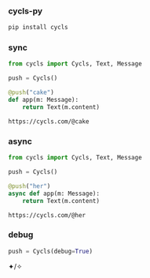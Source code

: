 ### cycls-py

```sh
pip install cycls
```

### sync 
```py
from cycls import Cycls, Text, Message

push = Cycls()

@push("cake")
def app(m: Message):
    return Text(m.content)
```
`https://cycls.com/@cake`

### async
```py
from cycls import Cycls, Text, Message

push = Cycls()

@push("her")
async def app(m: Message):
    return Text(m.content)
```
`https://cycls.com/@her`

### debug
```py
push = Cycls(debug=True)
```

✦/✧
